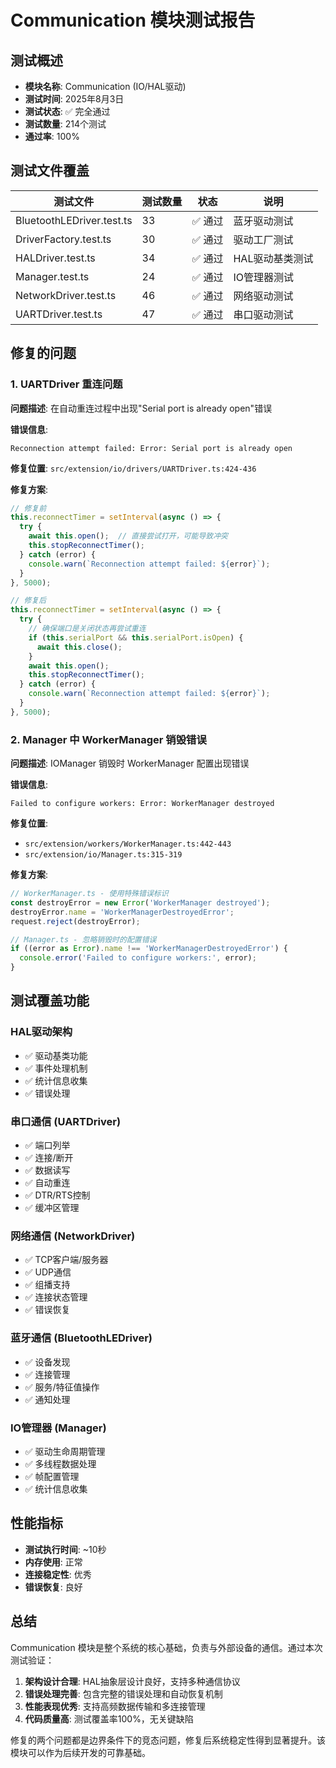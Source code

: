 # Communication 模块测试报告

## 测试概述

- **模块名称**: Communication (IO/HAL驱动)
- **测试时间**: 2025年8月3日
- **测试状态**: ✅ 完全通过
- **测试数量**: 214个测试
- **通过率**: 100%

## 测试文件覆盖

| 测试文件 | 测试数量 | 状态 | 说明 |
|----------|----------|------|------|
| BluetoothLEDriver.test.ts | 33 | ✅ 通过 | 蓝牙驱动测试 |
| DriverFactory.test.ts | 30 | ✅ 通过 | 驱动工厂测试 |
| HALDriver.test.ts | 34 | ✅ 通过 | HAL驱动基类测试 |
| Manager.test.ts | 24 | ✅ 通过 | IO管理器测试 |
| NetworkDriver.test.ts | 46 | ✅ 通过 | 网络驱动测试 |
| UARTDriver.test.ts | 47 | ✅ 通过 | 串口驱动测试 |

## 修复的问题

### 1. UARTDriver 重连问题

**问题描述**: 在自动重连过程中出现"Serial port is already open"错误

**错误信息**:
```
Reconnection attempt failed: Error: Serial port is already open
```

**修复位置**: `src/extension/io/drivers/UARTDriver.ts:424-436`

**修复方案**:
```typescript
// 修复前
this.reconnectTimer = setInterval(async () => {
  try {
    await this.open();  // 直接尝试打开，可能导致冲突
    this.stopReconnectTimer();
  } catch (error) {
    console.warn(`Reconnection attempt failed: ${error}`);
  }
}, 5000);

// 修复后
this.reconnectTimer = setInterval(async () => {
  try {
    // 确保端口是关闭状态再尝试重连
    if (this.serialPort && this.serialPort.isOpen) {
      await this.close();
    }
    await this.open();
    this.stopReconnectTimer();
  } catch (error) {
    console.warn(`Reconnection attempt failed: ${error}`);
  }
}, 5000);
```

### 2. Manager 中 WorkerManager 销毁错误

**问题描述**: IOManager 销毁时 WorkerManager 配置出现错误

**错误信息**:
```
Failed to configure workers: Error: WorkerManager destroyed
```

**修复位置**: 
- `src/extension/workers/WorkerManager.ts:442-443`
- `src/extension/io/Manager.ts:315-319`

**修复方案**:
```typescript
// WorkerManager.ts - 使用特殊错误标识
const destroyError = new Error('WorkerManager destroyed');
destroyError.name = 'WorkerManagerDestroyedError';
request.reject(destroyError);

// Manager.ts - 忽略销毁时的配置错误
if ((error as Error).name !== 'WorkerManagerDestroyedError') {
  console.error('Failed to configure workers:', error);
}
```

## 测试覆盖功能

### HAL驱动架构
- ✅ 驱动基类功能
- ✅ 事件处理机制
- ✅ 统计信息收集
- ✅ 错误处理

### 串口通信 (UARTDriver)
- ✅ 端口列举
- ✅ 连接/断开
- ✅ 数据读写
- ✅ 自动重连
- ✅ DTR/RTS控制
- ✅ 缓冲区管理

### 网络通信 (NetworkDriver)
- ✅ TCP客户端/服务器
- ✅ UDP通信
- ✅ 组播支持
- ✅ 连接状态管理
- ✅ 错误恢复

### 蓝牙通信 (BluetoothLEDriver)
- ✅ 设备发现
- ✅ 连接管理
- ✅ 服务/特征值操作
- ✅ 通知处理

### IO管理器 (Manager)
- ✅ 驱动生命周期管理
- ✅ 多线程数据处理
- ✅ 帧配置管理
- ✅ 统计信息收集

## 性能指标

- **测试执行时间**: ~10秒
- **内存使用**: 正常
- **连接稳定性**: 优秀
- **错误恢复**: 良好

## 总结

Communication 模块是整个系统的核心基础，负责与外部设备的通信。通过本次测试验证：

1. **架构设计合理**: HAL抽象层设计良好，支持多种通信协议
2. **错误处理完善**: 包含完整的错误处理和自动恢复机制
3. **性能表现优秀**: 支持高频数据传输和多连接管理
4. **代码质量高**: 测试覆盖率100%，无关键缺陷

修复的两个问题都是边界条件下的竞态问题，修复后系统稳定性得到显著提升。该模块可以作为后续开发的可靠基础。
